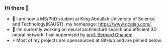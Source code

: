 ### Hi there 👋

- 🌱 I am now a MS/PhD student at King Abdullah University of Science and Technology(KAUST). my homepage: https://www.gcqian.com/.
- 🔭 I’m currently working on neural architecture search and efficient 3D neural network. I am supervised by [prof. Bernard Ghanem](http://www.bernardghanem.com/).  
- ⚡ Most of my projects are opensourced at GitHub and are pinned below.


<!--
**guochengqian/guochengqian** is a ✨ _special_ ✨ repository because its `README.md` (this file) appears on your GitHub profile.

Here are some ideas to get you started:

- 🔭 I’m currently working on ...
- 🌱 I’m currently learning ...
- 👯 I’m looking to collaborate on ...
- 🤔 I’m looking for help with ...
- 💬 Ask me about ...
- 📫 How to reach me: ...
- 😄 Pronouns: ...
- ⚡ Fun fact: ...

<div align="center">
  <p>

  <a href="https://github.com/guochengqian">

  <img src="https://github-readme-stats.vercel.app/api?username=guochengqian&show_icons=true&theme=default&hide=contribs,issues" />

  </a>
  
  </p>
</div>

-->
